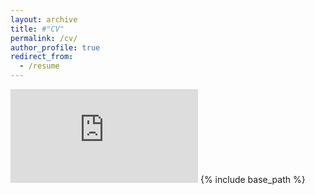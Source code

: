 ```yaml
---
layout: archive
title: #"CV"
permalink: /cv/
author_profile: true
redirect_from:
  - /resume
---
```

<embed src="https://francescoalosa.github.io/assets/CV_ALOSA_sept2024.pdf" type="application/pdf" />
{% include base_path %}
